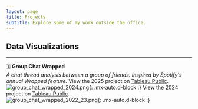 ```yaml
---
layout: page
title: Projects
subtitle: Explore some of my work outside the office.
---
```


## Data Visualizations
***
🗓️ **Group Chat Wrapped**<br/>
*A chat thread analysis between a group of friends. Inspired by Spotify's annual Wrapped feature.*
View the 2025 project on [Tableau Public](https://public.tableau.com/views/GroupChatWrapped2024_17476120121300/Cover?:language=en-US&:sid=&:redirect=auth&:display_count=n&:origin=viz_share_link).
![group_chat_wrapped_2024.png](https://biancaliebhaber.github.io/assets/img/group_chat_wrapped_2024.png){: .mx-auto.d-block :}
View the 2024 project on [Tableau Public](https://public.tableau.com/views/GroupChatWrappedDesktop/Cover?:language=en-US&:sid=&:display_count=n&:origin=viz_share_link).<br/>
![group_chat_wrapped_2022_23.png](https://biancaliebhaber.github.io/assets/img/group_chat_wrapped_2022_23.png){: .mx-auto.d-block :}
